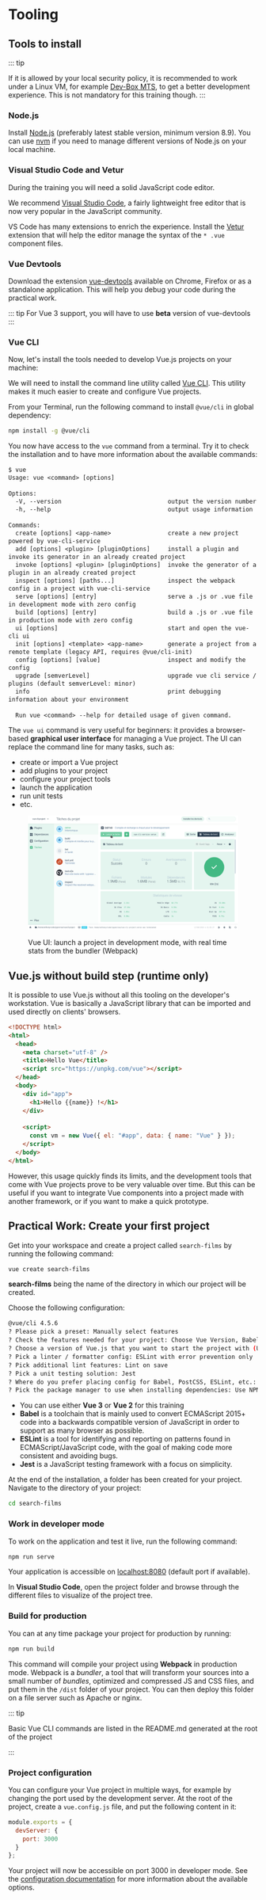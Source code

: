 # Tooling

## Tools to install

::: tip

If it is allowed by your local security policy, it is recommended to work under a Linux VM, for example [Dev-Box MTS](https://dev-box.gitlab-pages.kazan.atosworldline.com/dev-box/), to get a better development experience. This is not mandatory for this training though.
:::

### Node.js

Install [Node.js](https://nodejs.org/) (preferably latest stable version, minimum version 8.9). You can use [nvm](https://github.com/creationix/nvm) if you need to manage different versions of Node.js on your local machine.

### Visual Studio Code and Vetur

During the training you will need a solid JavaScript code editor.

We recommend [Visual Studio Code](https://code.visualstudio.com/), a fairly lightweight free editor that is now very popular in the JavaScript community.

VS Code has many extensions to enrich the experience. Install the [Vetur](https://marketplace.visualstudio.com/items?itemName=octref.vetur) extension that will help the editor manage the syntax of the `* .vue` component files.

### Vue Devtools

Download the extension [vue-devtools](https://github.com/vuejs/vue-devtools) available on Chrome, Firefox or as a standalone application. This will help you debug your code during the practical work.

::: tip
For Vue 3 support, you will have to use **beta** version of vue-devtools
:::

### Vue CLI

Now, let's install the tools needed to develop Vue.js projects on your machine:

We will need to install the command line utility called [Vue CLI](https://cli.vuejs.org/). This utility makes it much easier to create and configure Vue projects.

From your Terminal, run the following command to install `@vue/cli` in global dependency:

```bash
npm install -g @vue/cli
```

You now have access to the `vue` command from a terminal. Try it to check the installation and to have more information about the available commands:

```
$ vue
Usage: vue <command> [options]

Options:
  -V, --version                              output the version number
  -h, --help                                 output usage information

Commands:
  create [options] <app-name>                create a new project powered by vue-cli-service
  add [options] <plugin> [pluginOptions]     install a plugin and invoke its generator in an already created project
  invoke [options] <plugin> [pluginOptions]  invoke the generator of a plugin in an already created project
  inspect [options] [paths...]               inspect the webpack config in a project with vue-cli-service
  serve [options] [entry]                    serve a .js or .vue file in development mode with zero config
  build [options] [entry]                    build a .js or .vue file in production mode with zero config
  ui [options]                               start and open the vue-cli ui
  init [options] <template> <app-name>       generate a project from a remote template (legacy API, requires @vue/cli-init)
  config [options] [value]                   inspect and modify the config
  upgrade [semverLevel]                      upgrade vue cli service / plugins (default semverLevel: minor)
  info                                       print debugging information about your environment

  Run vue <command> --help for detailed usage of given command.
```

The `vue ui` command is very useful for beginners: it provides a browser-based **graphical user interface** for managing a Vue project. The UI can replace the command line for many tasks, such as:

- create or import a Vue project
- add plugins to your project
- configure your project tools
- launch the application
- run unit tests
- etc.

<figure>

![Vue UI demonstration](../assets/vue-cli-3-serve.gif)

<figcaption>Vue UI: launch a project in development mode, with real time stats from the bundler (Webpack)</figcaption>
</figure>

## Vue.js without build step (runtime only)

It is possible to use Vue.js without all this tooling on the developer's workstation. Vue is basically a JavaScript library that can be imported and used directly on clients' browsers.

```html
<!DOCTYPE html>
<html>
  <head>
    <meta charset="utf-8" />
    <title>Hello Vue</title>
    <script src="https://unpkg.com/vue"></script>
  </head>
  <body>
    <div id="app">
      <h1>Hello {{name}} !</h1>
    </div>

    <script>
      const vm = new Vue({ el: "#app", data: { name: "Vue" } });
    </script>
  </body>
</html>
```

However, this usage quickly finds its limits, and the development tools that come with Vue projects prove to be very valuable over time. But this can be useful if you want to integrate Vue components into a project made with another framework, or if you want to make a quick prototype.

## Practical Work: Create your first project

Get into your workspace and create a project called `search-films` by running the following command:

```bash
vue create search-films
```

**search-films** being the name of the directory in which our project will be created.

Choose the following configuration:

```bash
@vue/cli 4.5.6
? Please pick a preset: Manually select features
? Check the features needed for your project: Choose Vue Version, Babel, Linter, Unit
? Choose a version of Vue.js that you want to start the project with (Use arrow keys): 2.x
? Pick a linter / formatter config: ESLint with error prevention only
? Pick additional lint features: Lint on save
? Pick a unit testing solution: Jest
? Where do you prefer placing config for Babel, PostCSS, ESLint, etc.: In dedicated config files
? Pick the package manager to use when installing dependencies: Use NPM
```

- You can use either **Vue 3** or **Vue 2** for this training
- **Babel** is a toolchain that is mainly used to convert ECMAScript 2015+ code into a backwards compatible version of JavaScript in order to support as many browser as possible.
- **ESLint** is a tool for identifying and reporting on patterns found in ECMAScript/JavaScript code, with the goal of making code more consistent and avoiding bugs.
- **Jest** is a JavaScript testing framework with a focus on simplicity.

At the end of the installation, a folder has been created for your project. Navigate to the directory of your project:

```bash
cd search-films
```

### Work in developer mode

To work on the application and test it live, run the following command:

```bash
npm run serve
```

Your application is accessible on [localhost:8080](http://localhost:8080/) (default port if available).

In **Visual Studio Code**, open the project folder and browse through the different files to visualize of the project tree.

### Build for production

You can at any time package your project for production by running:

```bash
npm run build
```

This command will compile your project using **Webpack** in production mode. Webpack is a _bundler_, a tool that will transform your sources into a small number of _bundles_, optimized and compressed JS and CSS files, and put them in the `/dist` folder of your project. You can then deploy this folder on a file server such as Apache or nginx.

::: tip

Basic Vue CLI commands are listed in the README.md generated at the root of the project

:::

### Project configuration

You can configure your Vue project in multiple ways, for example by changing the port used by the development server. At the root of the project, create a `vue.config.js` file, and put the following content in it:

```js
module.exports = {
  devServer: {
    port: 3000
  }
};
```

Your project will now be accessible on port 3000 in developer mode. See the [configuration documentation](https://cli.vuejs.org/config/) for more information about the available options.
